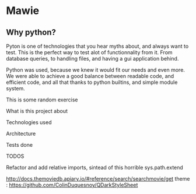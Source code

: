 Mawie
===========

## Why python?

Pyton is one of technologies that you hear myths about, and always want to test. This is the perfect way to test alot of functionnality from it. From database queries, to handling files, and having a gui application behind.

Python was used, because we knew it would fit our needs and even more. We were able to achieve a good balance between readable code, and efficient code, and all that thanks to python builtins, and simple module system.



This is some random exercise

What is this project about

Technologies used

Architecture

Tests done

TODOS

Refactor and add relative imports, sintead of this horrible sys.path.extend

http://docs.themoviedb.apiary.io/#reference/search/searchmovie/get
theme : https://github.com/ColinDuquesnoy/QDarkStyleSheet